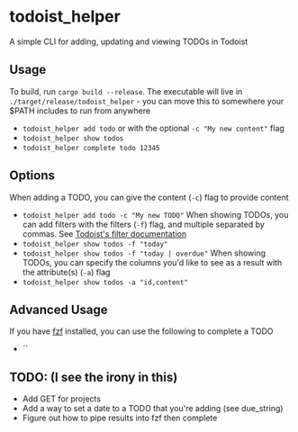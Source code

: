 # todoist_helper
A simple CLI for adding, updating and viewing TODOs in Todoist

## Usage
To build, run `cargo build --release`. The executable will live in `./target/release/todoist_helper` - you can move this to somewhere your $PATH includes to run from anywhere
- `todoist_helper add todo` or with the optional `-c "My new content"` flag
- `todoist_helper show todos`
- `todoist_helper complete todo 12345`

## Options
When adding a TODO, you can give the content (`-c`) flag to provide content
- `todoist_helper add todo -c "My new TODO"`
When showing TODOs, you can add filters with the filters (`-f`) flag, and multiple separated by commas. See [Todoist's filter documentation](https://todoist.com/help/articles/introduction-to-filters)
- `todoist_helper show todos -f "today"`
- `todoist_helper show todos -f "today | overdue"`
When showing TODOs, you can specify the columns you'd like to see as a result with the attribute(s) (`-a`) flag
- `todoist_helper show todos -a "id,content"`

## Advanced Usage
If you have [fzf](https://github.com/junegunn/fzf) installed, you can use the following to complete a TODO
- ``

## TODO: (I see the irony in this)
- Add GET for projects
- Add a way to set a date to a TODO that you're adding (see due_string)
- Figure out how to pipe results into fzf then complete
